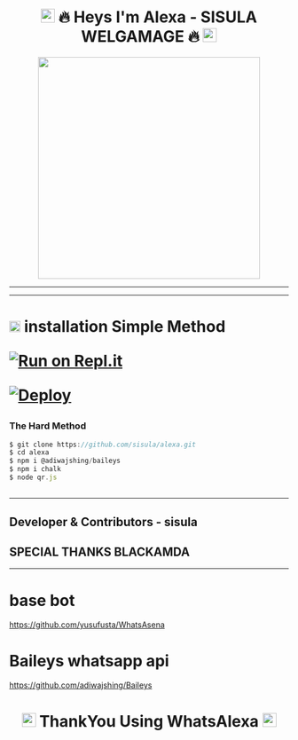 <h1 align="center">
   <img src="https://github.com/souvikguria98/souvikguria98/blob/master/Hi.gif" width="25"> 
                          🔥 Heys I'm Alexa - SISULA WELGAMAGE 🔥 
    <img src="https://github.com/souvikguria98/souvikguria98/blob/master/Hi.gif" width="25"></h2>
<p align="center"><img src="https://i.hizliresim.com/lhyw9kg.jfif" width="400"></a></p>





-------------------------------------------------------------------------------------------------
 ________________________________________________________________________________________________
 <h1 align="left">
 <img src="https://github.com/TheDudeThatCode/TheDudeThatCode/blob/master/Assets/Earth.gif" width="20">   installation Simple Method
   

[![Run on Repl.it](https://repl.it/badge/github/TOXIC-DEVIL/WhatsAsenaPublic)](https://replit.com/@SisulaRansika/ALEXA?v=1)

[![Deploy](https://www.herokucdn.com/deploy/button.svg)](https://heroku.com/deploy?template=https://github.com/sisula/alexa)

### The Hard Method
``` js
$ git clone https://github.com/sisula/alexa.git
$ cd alexa
$ npm i @adiwajshing/baileys
$ npm i chalk
$ node qr.js
```

##




-------------------------------------------------------------------------

## Developer & Contributors - sisula
## SPECIAL THANKS BLACKAMDA


------------------------------------------------------------------------
# base bot
https://github.com/yusufusta/WhatsAsena

# Baileys whatsapp api 
https://github.com/adiwajshing/Baileys

<h1 align="center"><img src="https://github.com/souvikguria98/souvikguria98/blob/master/Hi.gif" width="25"> ThankYou Using WhatsAlexa <img src="https://github.com/souvikguria98/souvikguria98/blob/master/Hi.gif" width="25"></h2>


